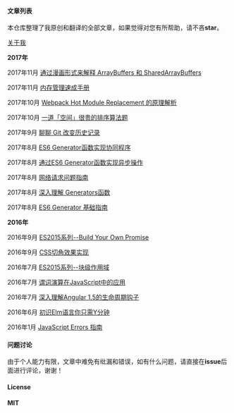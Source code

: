 #### 文章列表

本仓库整理了我原创和翻译的全部文章，如果觉得对您有所帮助，请不吝**star**。

[关于我](https://github.com/Jocs/jocs.github.io/issues/17)

**2017年**

2017年11月 [通过漫画形式来解释 ArrayBuffers 和 SharedArrayBuffers](https://github.com/Jocs/jocs.github.io/issues/17)

2017年11月 [内存管理速成手册](https://github.com/Jocs/jocs.github.io/issues/16)

2017年10月 [Webpack Hot Module Replacement 的原理解析](https://github.com/Jocs/jocs.github.io/issues/15)

2017年10月 [一道「空间」很贵的排序算法题](https://github.com/Jocs/jocs.github.io/issues/14)

2017年9月 [聊聊 Git 改变历史记录](https://github.com/Jocs/jocs.github.io/issues/13)

2017年8月 [ES6 Generator函数实现协同程序](https://github.com/Jocs/jocs.github.io/issues/12)

2017年8月 [通过ES6 Generator函数实现异步操作](https://github.com/Jocs/jocs.github.io/issues/11)

2017年8月 [网络请求问题指南](https://github.com/Jocs/jocs.github.io/issues/10)

2017年8月 [深入理解 Generators函数](https://github.com/Jocs/jocs.github.io/issues/9)

2017年8月 [ES6 Generator 基础指南](https://github.com/Jocs/jocs.github.io/issues/8)

**2016年**

2016年9月 [ES2015系列--Build Your Own Promise](https://github.com/Jocs/jocs.github.io/issues/7)

2016年9月 [CSS切角效果实现](https://github.com/Jocs/jocs.github.io/issues/6)

2016年7月 [ES2015系列--块级作用域](https://github.com/Jocs/jocs.github.io/issues/5)

2016年7月 [谓词演算在JavaScript中的应用](https://github.com/Jocs/jocs.github.io/issues/4)

2016年7月 [深入理解Angular 1.5的生命周期钩子](https://github.com/Jocs/jocs.github.io/issues/3)

2016年6月 [初识Elm语言你只需Y分钟](https://github.com/Jocs/jocs.github.io/issues/2)

2016年1月 [JavaScript Errors 指南](https://github.com/Jocs/jocs.github.io/issues/1)

#### 问题讨论

由于个人能力有限，文章中难免有纰漏和错误，如有什么问题，请直接在**issue**后面进行评论，谢谢！

#### License

**MIT**